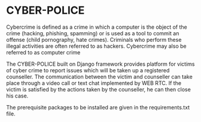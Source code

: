 # CYBER-POLICE
Cybercrime is defined as a crime in which a computer is the object of the crime (hacking, phishing, spamming) or is used as a tool to commit an offense (child pornography, hate crimes). Criminals who perform these illegal activities are often referred to as hackers. Cybercrime may also be referred to as computer crime
 
 The CYBER-POLICE built on Django framework provides platform for victims of cyber crime to report issues 
which will be taken up a registered counseller. The communication between the victim and counseller can take place through a video call or text chat implemented by WEB RTC. If the victim is satisfied by the actions taken by the counseller, he can then close his case.

The prerequisite packages to be installed are given in the requirements.txt file.
